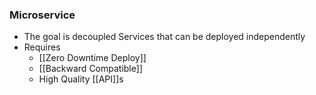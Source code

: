 ### Microservice
- The goal is decoupled Services that can be deployed independently
- Requires
	- [[Zero Downtime Deploy]]
	- [[Backward Compatible]]
	- High Quality [[API]]s
